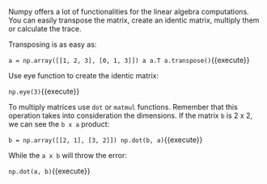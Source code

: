 Numpy offers a lot of functionalities for the linear algebra computations. You can easily transpose the matrix, create an identic matrix, multiply them or calculate the trace.

Transposing is as easy as:

`a = np.array([[1, 2, 3], [0, 1, 3]])
a
a.T
a.transpose()`{{execute}}

Use eye function to create the identic matrix:

`np.eye(3)`{{execute}}

To multiply matrices use `dot` or `matmul` functions. Remember that this operation takes into consideration the dimensions. If the matrix `b` is 2 x 2, we can see the `b x a` product:

`b = np.array([[2, 1], [3, 2]])
np.dot(b, a)`{{execute}}

While the `a x b` will throw the error:

`np.dot(a, b)`{{execute}}

